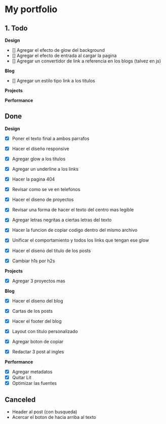 # My portfolio

## 1. Todo

**Design**
  - [] Agregar el efecto de glow del background
  - [] Agregar el efecto de entrada al cargar la pagina
  - [] Agregar un convertidor de link a referencia en los blogs (talvez en js)

**Blog**
  - [] Agregar un estilo tipo link a los titulos

**Projects**

**Performance**

## Done

**Design**
  - [x] Poner el texto final a ambos parrafos
  - [X] Hacer el diseño responsive
  - [X] Agregar glow a los titulos
  - [X] Agregar un underline a los links
  - [X] Hacer la pagina 404
  - [X] Revisar como se ve en telefonos
  - [X] Hacer el diseno de proyectos
  - [X] Revisar una forma de hacer el texto del centro mas legible
  - [X] Agregar letras negritas a ciertas letras del texto
  - [X] Hacer la funcion de copiar codigo dentro del mismo archivo
  - [X] Unificar el comportamiento y todos los links que tengan ese glow
  - [X] Hacer el diseno del titulo de los posts
  - [x] Cambiar h1s por h2s



**Projects**
  - [X] Agregar 3 proyectos mas 


  **Blog**
  - [X] Hacer el diseno del blog
  - [X] Cartas de los posts
  - [X] Hacer el footer del blog
  - [X] Layout con titulo personalizado
  - [X] Agregar boton de copiar
  - [X] Redactar 3 post al ingles


  **Performance**
  - [X] Agregar metadatos
  - [X] Quitar Lit
  - [X] Optimizar las fuentes

## Canceled
 - Header al post (con busqueda)
 - Acercar el boton de hacia arriba al texto
